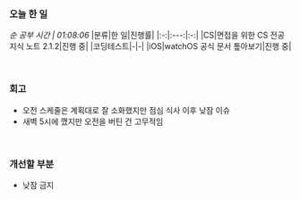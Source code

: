 ### 오늘 한 일
_순 공부 시간 | 01:08:06_
|분류|한 일|진행률|
|:-:|:---:|:-:|
|CS|면접을 위한 CS 전공지식 노트 2.1.2|진행 중|
|코딩테스트|-|-|
|iOS|watchOS 공식 문서 톺아보기|진행 중|

<br>

### 회고
- 오전 스케줄은 계획대로 잘 소화했지만 점심 식사 이후 낮잠 이슈
- 새벽 5시에 깼지만 오전을 버틴 건 고무적임

<br>

### 개선할 부분
- 낮잠 금지
